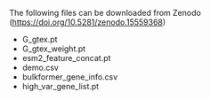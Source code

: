 The following files can be downloaded from Zenodo (https://doi.org/10.5281/zenodo.15559368)

* G_gtex.pt
* G_gtex_weight.pt
* esm2_feature_concat.pt
* demo.csv
* bulkformer_gene_info.csv
* high_var_gene_list.pt















